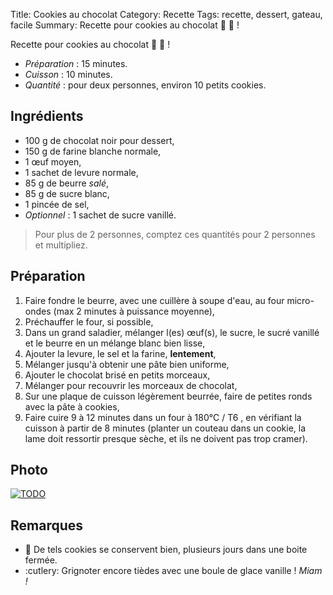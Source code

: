 Title: Cookies au chocolat
Category: Recette
Tags: recette, dessert, gateau, facile
Summary: Recette pour cookies au chocolat :cookie: :chocolate_bar: !

Recette pour cookies au chocolat :cookie: :chocolate_bar: !

- *Préparation* : 15 minutes.
- *Cuisson* : 10 minutes.
- *Quantité* : pour deux personnes, environ 10 petits cookies.

## Ingrédients
- 100 g de chocolat noir pour dessert,
- 150 g de farine blanche normale,
- 1 œuf moyen,
- 1 sachet de levure normale,
- 85 g de beurre *salé*,
- 85 g de sucre blanc,
- 1 pincée de sel,
- *Optionnel* : 1 sachet de sucre vanillé.

> Pour plus de 2 personnes, comptez ces quantités pour 2 personnes et multipliez.

## Préparation
1. Faire fondre le beurre, avec une cuillère à soupe d'eau, au four micro-ondes (max 2 minutes à puissance moyenne),
2. Préchauffer le four, si possible,
3. Dans un grand saladier, mélanger l(es) œuf(s), le sucre, le sucré vanillé et le beurre en un mélange blanc bien lisse,
4. Ajouter la levure, le sel et la farine, **lentement**,
5. Mélanger jusqu'à obtenir une pâte bien uniforme,
6. Ajouter le chocolat brisé en petits morceaux,
7. Mélanger pour recouvrir les morceaux de chocolat,
8. Sur une plaque de cuisson légèrement beurrée, faire de petites ronds avec la pâte à cookies,
9. Faire cuire 9 à 12 minutes dans un four à 180°C / T6 <i class="fa fa-thermometer-full" aria-hidden="true"></i>, en vérifiant la cuisson à partir de 8 minutes (planter un couteau dans un cookie, la lame doit ressortir presque sèche, et ils ne doivent pas trop cramer).

## Photo
[![TODO]({static}images/blank.png)](#)

## Remarques
- :cookie: De tels cookies se conservent bien, plusieurs jours dans une boite fermée.
- :cutlery: Grignoter encore tièdes avec une boule de glace vanille ! *Miam !*
